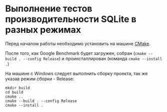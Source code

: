# Выполнение тестов производительности SQLite в разных режимах

Перед началом работы необходимо установить на машине [CMake](https://cmake.org/).

После того, как Google Benchmark будет загружен, собран (`cmake --build . --config Release`) и проинсталлирован (команда `cmake --install .`)

На машине с Windows следует выполнить сборку проекта, так же указав режим сборки - Release:

``` shell
mkdir build
cd build
cmake ..
cmake --build . --config Release
cmake --install .
```
